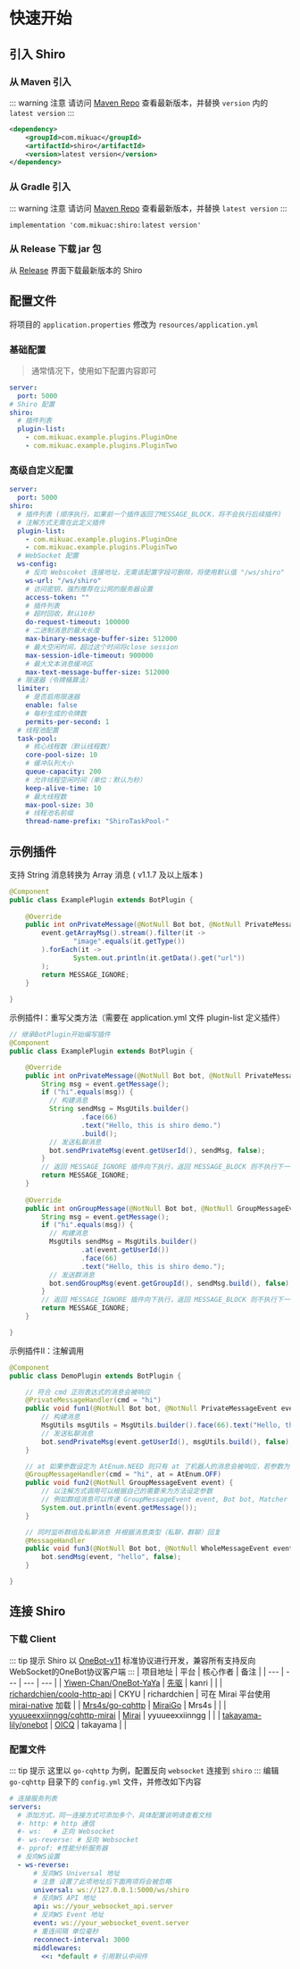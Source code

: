 # 快速开始

## 引入 Shiro

### 从 Maven 引入
::: warning 注意
请访问 [Maven Repo](https://search.maven.org/search?q=com.mikuac.shiro) 查看最新版本，并替换 `version` 内的 `latest version`
:::
```xml
<dependency>
    <groupId>com.mikuac</groupId>
    <artifactId>shiro</artifactId>
    <version>latest version</version>
</dependency>
```

### 从 Gradle 引入
::: warning 注意
请访问 [Maven Repo](https://search.maven.org/search?q=com.mikuac.shiro) 查看最新版本，并替换 `latest version`
:::
```
implementation 'com.mikuac:shiro:latest version'
```

### 从 Release 下载 jar 包
从 [Release](https://github.com/MisakaTAT/Shiro/releases) 界面下载最新版本的 Shiro

## 配置文件
将项目的 `application.properties` 修改为 `resources/application.yml` 

### 基础配置
> 通常情况下，使用如下配置内容即可

```yaml
server:
  port: 5000
# Shiro 配置
shiro:
  # 插件列表
  plugin-list: 
    - com.mikuac.example.plugins.PluginOne
    - com.mikuac.example.plugins.PluginTwo
```

### 高级自定义配置
```yaml
server:
  port: 5000
shiro:
  # 插件列表 (顺序执行，如果前一个插件返回了MESSAGE_BLOCK，将不会执行后续插件)
  # 注解方式无需在此定义插件
  plugin-list:
    - com.mikuac.example.plugins.PluginOne
    - com.mikuac.example.plugins.PluginTwo
  # WebSocket 配置
  ws-config:
    # 反向 Webscoket 连接地址，无需该配置字段可删除，将使用默认值 "/ws/shiro"
    ws-url: "/ws/shiro"
    # 访问密钥，强烈推荐在公网的服务器设置
    access-token: ""
    # 插件列表
    # 超时回收，默认10秒
    do-request-timeout: 100000
    # 二进制消息的最大长度
    max-binary-message-buffer-size: 512000
    # 最大空闲时间，超过这个时间将close session
    max-session-idle-timeout: 900000
    # 最大文本消息缓冲区
    max-text-message-buffer-size: 512000
  # 限速器（令牌桶算法）
  limiter:
    # 是否启用限速器
    enable: false
    # 每秒生成的令牌数
    permits-per-second: 1
  # 线程池配置
  task-pool:
    # 核心线程数（默认线程数）
    core-pool-size: 10
    # 缓冲队列大小
    queue-capacity: 200
    # 允许线程空闲时间（单位：默认为秒）
    keep-alive-time: 10
    # 最大线程数
    max-pool-size: 30
    # 线程池名前缀
    thread-name-prefix: "ShiroTaskPool-"
```

## 示例插件

支持 String 消息转换为 Array 消息 ( v1.1.7 及以上版本 )
```java
@Component
public class ExamplePlugin extends BotPlugin {
    
    @Override
    public int onPrivateMessage(@NotNull Bot bot, @NotNull PrivateMessageEvent event) {
        event.getArrayMsg().stream().filter(it ->
                "image".equals(it.getType())
        ).forEach(it ->
                System.out.println(it.getData().get("url"))
        );
        return MESSAGE_IGNORE;
    }
    
}
```

示例插件I：重写父类方法（需要在 application.yml 文件 plugin-list 定义插件）

```java
// 继承BotPlugin开始编写插件
@Component
public class ExamplePlugin extends BotPlugin {

    @Override
    public int onPrivateMessage(@NotNull Bot bot, @NotNull PrivateMessageEvent event) {
        String msg = event.getMessage();
        if ("hi".equals(msg)) {
          // 构建消息
          String sendMsg = MsgUtils.builder()
                  .face(66)
                  .text("Hello, this is shiro demo.")
                  .build();
          // 发送私聊消息
          bot.sendPrivateMsg(event.getUserId(), sendMsg, false);
        }
        // 返回 MESSAGE_IGNORE 插件向下执行，返回 MESSAGE_BLOCK 则不执行下一个插件
        return MESSAGE_IGNORE;
    }
  
    @Override
    public int onGroupMessage(@NotNull Bot bot, @NotNull GroupMessageEvent event) {
        String msg = event.getMessage();
        if ("hi".equals(msg)) {
          // 构建消息
          MsgUtils sendMsg = MsgUtils.builder()
                  .at(event.getUserId())
                  .face(66)
                  .text("Hello, this is shiro demo.");
          // 发送群消息
          bot.sendGroupMsg(event.getGroupId(), sendMsg.build(), false);
        }
        // 返回 MESSAGE_IGNORE 插件向下执行，返回 MESSAGE_BLOCK 则不执行下一个插件
        return MESSAGE_IGNORE;
    }

}
```

示例插件II：注解调用

```java
@Component
public class DemoPlugin extends BotPlugin {

    // 符合 cmd 正则表达式的消息会被响应
    @PrivateMessageHandler(cmd = "hi")
    public void fun1(@NotNull Bot bot, @NotNull PrivateMessageEvent event, @NotNull Matcher matcher) {
        // 构建消息
        MsgUtils msgUtils = MsgUtils.builder().face(66).text("Hello, this is shiro demo.");
        // 发送私聊消息
        bot.sendPrivateMsg(event.getUserId(), msgUtils.build(), false);
    }

    // at 如果参数设定为 AtEnum.NEED 则只有 at 了机器人的消息会被响应，若参数为 NOT_NEED，消息内如果 at 机器人则会忽略此消息
    @GroupMessageHandler(cmd = "hi", at = AtEnum.OFF)
    public void fun2(@NotNull GroupMessageEvent event) {
        // 以注解方式调用可以根据自己的需要来为方法设定参数
        // 例如群组消息可以传递 GroupMessageEvent event, Bot bot, Matcher matcher 多余的参数会被设定为 null
        System.out.println(event.getMessage());
    }

    // 同时监听群组及私聊消息 并根据消息类型（私聊，群聊）回复
    @MessageHandler
    public void fun3(@NotNull Bot bot, @NotNull WholeMessageEvent event) {
        bot.sendMsg(event, "hello", false);
    }

}
```

## 连接 Shiro

### 下载 Client
::: tip 提示
Shiro 以 [OneBot-v11](https://github.com/howmanybots/onebot/tree/master/v11/specs) 标准协议进行开发，兼容所有支持反向WebSocket的OneBot协议客户端
:::
| 项目地址 | 平台 | 核心作者 | 备注 |
| --- | --- | --- | --- |
| [Yiwen-Chan/OneBot-YaYa](https://github.com/Yiwen-Chan/OneBot-YaYa) | [先驱](https://www.xianqubot.com/) | kanri |  |
| [richardchien/coolq-http-api](https://github.com/richardchien/coolq-http-api) | CKYU | richardchien | 可在 Mirai 平台使用 [mirai-native](https://github.com/iTXTech/mirai-native) 加载 |
| [Mrs4s/go-cqhttp](https://github.com/Mrs4s/go-cqhttp) | [MiraiGo](https://github.com/Mrs4s/MiraiGo) | Mrs4s |  |
| [yyuueexxiinngg/cqhttp-mirai](https://github.com/yyuueexxiinngg/cqhttp-mirai) | [Mirai](https://github.com/mamoe/mirai) | yyuueexxiinngg |  |
| [takayama-lily/onebot](https://github.com/takayama-lily/onebot) | [OICQ](https://github.com/takayama-lily/oicq) | takayama |  |

### 配置文件
::: tip 提示
这里以 `go-cqhttp` 为例，配置反向 `websocket` 连接到 `shiro`
:::
编辑 `go-cqhttp` 目录下的 `config.yml` 文件，并修改如下内容
```yaml
# 连接服务列表
servers:
  # 添加方式，同一连接方式可添加多个，具体配置说明请查看文档
  #- http: # http 通信
  #- ws:   # 正向 Websocket
  #- ws-reverse: # 反向 Websocket
  #- pprof: #性能分析服务器
  # 反向WS设置
  - ws-reverse:
      # 反向WS Universal 地址
      # 注意 设置了此项地址后下面两项将会被忽略
      universal: ws://127.0.0.1:5000/ws/shiro
      # 反向WS API 地址
      api: ws://your_websocket_api.server
      # 反向WS Event 地址
      event: ws://your_websocket_event.server
      # 重连间隔 单位毫秒
      reconnect-interval: 3000
      middlewares:
        <<: *default # 引用默认中间件
```
